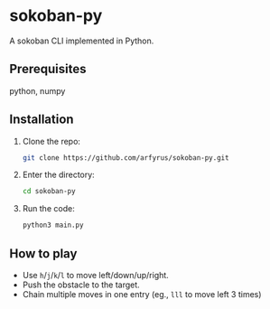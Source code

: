 # sokoban-py

A sokoban CLI implemented in Python.

## Prerequisites

python, numpy

## Installation

1. Clone the repo:

    ```bash
    git clone https://github.com/arfyrus/sokoban-py.git
    ```

2. Enter the directory:

    ```bash
    cd sokoban-py
    ```
3. Run the code:

    ```bash
    python3 main.py
    ```

## How to play

- Use `h`/`j`/`k`/`l` to move left/down/up/right.
- Push the obstacle to the target.
- Chain multiple moves in one entry (eg., `lll` to move left 3 times)

<!--Todo: config and script-->
